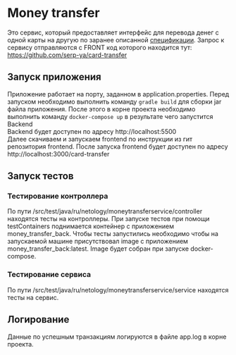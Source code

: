 # Money transfer

Это сервис, который предоставляет интерфейс для перевода денег с одной карты на другую по заранее описанной
[спецификации](https://github.com/netology-code/jd-homeworks/blob/master/diploma/MoneyTransferServiceSpecification.yaml).
Запрос к сервису отправляются с FRONT код которого находится тут: https://github.com/serp-ya/card-transfer

## Запуск приложения

Приложение работает на порту, заданном в application.properties.
Перед запуском необходимо выполнить команду `gradle build` для сборки jar файла приложения. 
После этого в корне проекта необходимо выполнить команду `docker-compose up`  в результате чего запустится Backend<br>
Backend будет доступен по адресу http://localhost:5500 <br>
Далее скачиваем и запускаем frontend по инструкции из гит репозитория frontend.
После запуска frontend будет доступен по адресу http://localhost:3000/card-transfer

## Запуск тестов

### Тестирование контроллера

По пути /src/test/java/ru/netology/moneytransferservice/controller находятся тесты на контроллеры. При запуске тестов
при помощи testContainers поднимается контейнер с приложением money_transfer_back. Чтобы тесты запустились необходимо чтобы
на запускаемой машине присутствовал image c приложением money_transfer_back:latest. Image будет собран при запуске docker-compose.

### Тестирование сервиса

По пути /src/test/java/ru/netology/moneytransferservice/service находятся тесты на сервис.

## Логирование
Данные по успешным транзакциям логируются в файле app.log в корне проекта.